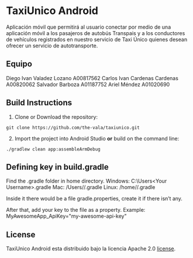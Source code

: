 # TaxiUnico Android
Aplicación móvil que permitirá al	usuario	conectar por medio de una	aplicación móvil a los pasajeros de	autobús Transpais	y	a	los conductores de vehículos registrados en nuestro	servicio de Taxi Único quienes desean	ofrecer	un servicio	de autotransporte.

## Equipo
Diego Ivan Valadez Lozano A00817562
Carlos Ivan Cardenas Cardenas A00820062
Salvador Barboza A01187752
Ariel Méndez A01020690

## Build Instructions

1. Clone or Download the repository:

  ```shell
  git clone https://github.com/the-vala/taxiunico.git
  ```

2. Import the project into Android Studio **or** build on the command line:

  ```shell
  ./gradlew clean app:assembleArmDebug
  ```
##  Defining key in build.gradle
Find the .gradle folder in home directory.
Windows: C:\Users\<Your Username>\.gradle
Mac: /Users/<Your Username>/.gradle
Linux: /home/<Your Username>/.gradle

Inside it there would be a file gradle.properties, create it if there isn’t any.

After that, add your key to the file as a property. Example:
MyAwesomeApp_ApiKey="my-awesome-api-key"

## License
TaxiUnico Android esta distribuido bajo la licencia Apache 2.0 [license](LICENSE).
